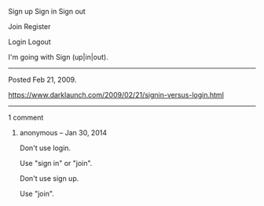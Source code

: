 Sign up
Sign in
Sign out

Join
Register

Login
Logout

I'm going with Sign (up|in|out).

---

Posted Feb 21, 2009.

https://www.darklaunch.com/2009/02/21/signin-versus-login.html

---

1 comment

<ol>
    <li>
        <div>
            anonymous &ndash; Jan 30, 2014
            <div>
                <p>Don't use login.</p><p>Use "sign in" or "join".</p><p></p><p>Don't use sign up.</p><p>Use "join".</p>
            </div>
        </div>
    </li>
</ol>
